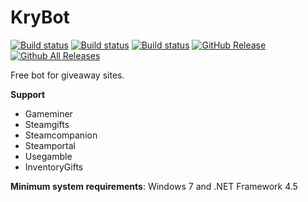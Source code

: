 # KryBot

[![Build status](https://ci.appveyor.com/api/projects/status/01vpmhw11qbv42j9/branch/master?svg=true&passingText=master%20-%20OK&failingText=master%20-%20Fails)](https://ci.appveyor.com/project/KriBetko/krybot/branch/master)
[![Build status](https://ci.appveyor.com/api/projects/status/01vpmhw11qbv42j9/branch/dev?svg=true&passingText=beta%20-%20OK&failingText=beta%20-%20Fails)](https://ci.appveyor.com/project/KriBetko/krybot/branch/beta)
[![Build status](https://ci.appveyor.com/api/projects/status/01vpmhw11qbv42j9/branch/dev?svg=true&passingText=dev%20-%20OK&failingText=dev%20-%20Fails)](https://ci.appveyor.com/project/KriBetko/krybot/branch/dev)
[![GitHub Release](https://img.shields.io/github/release/KriBetko/KryBot.svg?label=Latest)](https://github.com/JustArchi/ArchiSteamFarm/releases/latest)
[![Github All Releases](https://img.shields.io/github/downloads/KriBetko/KryBot/total.svg?label=Downloads)](https://github.com/JustArchi/ArchiSteamFarm/releases)

Free bot for giveaway sites.

**Support**
* Gameminer
* Steamgifts
* Steamcompanion
* Steamportal
* Usegamble
* InventoryGifts


**Minimum system requirements**: Windows 7 and .NET Framework 4.5
